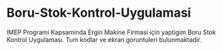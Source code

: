 # Boru-Stok-Kontrol-Uygulamasi
IMEP Programi Kapsaminda Ergin Makine Firmasi için yaptigim Boru Stok Kontrol Uygulaması. Tum kodlar ve ekran goruntuleri bulunmaktadir.
